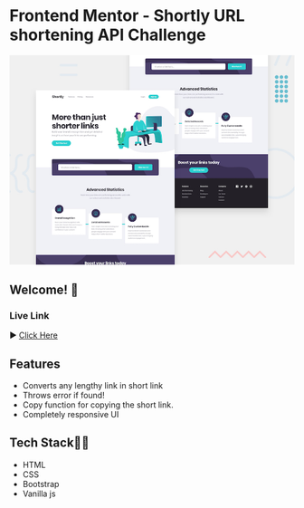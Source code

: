 # Frontend Mentor - Shortly URL shortening API Challenge

![Design preview for the Shortly URL shortening API coding challenge](./design/desktop-preview.jpg)

## Welcome! 👋

### Live Link
▶️ <a href="https://vikaspundir24.github.io/Url-shortening-api-master/">Click Here</a>

## Features

- Converts any lengthy link in short link
- Throws error if found!
- Copy function for copying the short link.
- Completely responsive UI

## Tech Stack👩‍💻

- HTML
- CSS
- Bootstrap
- Vanilla js


